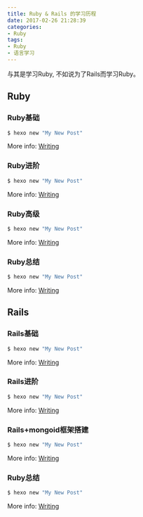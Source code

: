 ```yaml
---
title: Ruby & Rails 的学习历程
date: 2017-02-26 21:28:39
categories:
- Ruby
tags:
- Ruby
- 语言学习
---
```


与其是学习Ruby, 不如说为了Rails而学习Ruby。

## Ruby

### Ruby基础

``` bash
$ hexo new "My New Post"
```

More info: [Writing](https://hexo.io/docs/writing.html)

### Ruby进阶

``` bash
$ hexo new "My New Post"
```

More info: [Writing](https://hexo.io/docs/writing.html)

### Ruby高级

``` bash
$ hexo new "My New Post"
```

More info: [Writing](https://hexo.io/docs/writing.html)

### Ruby总结

``` bash
$ hexo new "My New Post"
```

More info: [Writing](https://hexo.io/docs/writing.html)

## Rails

### Rails基础

``` bash
$ hexo new "My New Post"
```

More info: [Writing](https://hexo.io/docs/writing.html)

### Rails进阶

``` bash
$ hexo new "My New Post"
```

More info: [Writing](https://hexo.io/docs/writing.html)

### Rails+mongoid框架搭建

``` bash
$ hexo new "My New Post"
```

More info: [Writing](https://hexo.io/docs/writing.html)

### Ruby总结

``` bash
$ hexo new "My New Post"
```

More info: [Writing](https://hexo.io/docs/writing.html)
